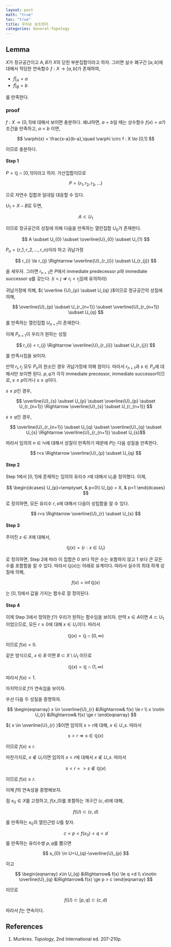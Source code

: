 ```yaml
---
layout: post
math: "true"
toc: "true"
title: 우리손 보조정리
categories: General-Topology
---
```

## Lemma

${ X }$가 정규공간이고 ${ A,B }$가 ${ X }$의 닫힌 부분집합이라고 하자. 그러면 실수 폐구간 ${ [a,b] }$에 대해서 적당한 연속함수 ${ f: X \to [a,b]  }$가 존재하여,
- ${ f \rvert_{A}= a }$
- ${ f\rvert_{B} = b }$

를 만족한다.

### proof

${ f: X \to [0,1] }$에 대해서 보이면 충분하다. 왜냐하면, ${ a=b }$일 때는 상수함수 ${ f(x)=a }$가 조건을 만족하고, ${ a<b }$ 이면,

$$ \varphi(x) = \frac{x-a}{b-a},\quad \varphi \circ f : X \to [0,1] $$

이므로 충분하다.


#### Step 1

${ P = \mathbb{Q}\cap [0,1] }$이라고 하자. 가산집합이므로

$$ P=\{ r_{1},r_{2},r_{3}, \dots \} $$

으로 자연수 집합과 일대일 대응할 수 있다.

${ U_{1} = X-B}$로  두면,

$$ A \subset U_{1} $$

이므로 정규공간의 성질에 의해 다음을 만족하는 열린집합 ${ U_{0} }$가 존재한다.

$$ A \subset U_{0} \subset \overline{U}_{0} \subset U_{1} $$

${ P_{n}=\{ r\_{1},r\_{2},\dots,r\_{n} \} }$이라 하고 귀납가정

$$ r_{i} \le r_{j} \Rightarrow \overline{U}_{r_{i}} \subset  U_{r_{j}} $$

을 세우자. 그러면 ${ r_{n+1} }$은 ${ P }$에서 immediate predecessor ${ p }$와 immediate successor ${ q }$를 갖는다. (${ i<j \nRightarrow r_{i} < r_{j} }$임에 유의하라)

귀납가정에 의해, ${ \overline {U}_{p} \subset U_{q}  }$이므로 정규공간의 성질에 의해,

$$ \overline{U}_{p} \subset U_{r_{n+1}} \subset \overline{U}_{r_{n+1}} \subset U_{q}  $$

를 만족하는 열린집합 ${U_{n+1}  }$이 존재한다.

이제 ${ P_{n+1} }$이 우리가 원하는 성질

$$ r_{i} < r_{j} \Rightarrow \overline{U}_{r_{i}} \subset U_{r_{j}} $$

를 만족시킴을 보이자.

만약 ${ r_{i},r_{j} }$ 모두 ${ P_{n} }$의 원소인 경우 귀납가정에 의해 참이다. 따라서 ${ r_{n+1} }$과 ${ s \in P_{n} }$에 대해서만 보이면 된다. ${ p,q }$가 각각 immediate precessor, immediate successor이므로, ${ s\le p }$이거나 ${ s \ge q }$이다.

${ s \le p }$인 경우,

$$ \overline{U}_{s} \subset U_{p} \subset \overline{U}_{p} \subset U_{r_{n+1}} \Rightarrow \overline{U}_{s} \subset U_{r_{n+1}} $$

${ s \ge q }$인 경우,

$$ \overline{U}_{r_{n+1}} \subset U_{q} \subset \overline{U}_{q} \subset U_{s} \Rightarrow \overline{U}_{r_{n+1}} \subset U_{s}$$

따라서 임의의 ${ n\in \mathbb{N} }$에 대해서 성질이 만족하기 때문에 ${ P }$는 다음 성질을 만족한다.

$$ r<s \Rightarrow \overline{U}_{p} \subset U_{q} $$

#### Step 2

Step 1에서 ${ [0,1] }$에 존재하는 임의의 유리수 ${ r }$에 대해서 ${ U_{r} }$을 정의했다. 이제,

$$ \begin{dcases} U_{p}=\emptyset, & p<0\\ U_{p} = X, & p>1 \end{dcases} $$

로 정의하면, 모든 유리수 ${ r,s }$에 대해서 다음이 성립함을 알 수 있다.

$$ r<s \Rightarrow \overline{U}_{r} \subset U_{s} $$

#### Step 3

주어진 ${ x \in X }$에 대해서,

$$ \mathbb{Q}(x) = \{ r : x \in U_{r} \} $$

로 정의하면, Step 2에 따라 이 집합은 0 보다 작은 수는 포함하지 않고 1 보다 큰 모든 수를 포함함을 알 수 있다. 따라서 ${ \mathbb{Q}(x) }$는 아래로 유계이다. 따라서 실수의 최대 하계 성질에 의해,

$$ f(x) = \inf \mathbb{Q}(x) $$

는 ${ [0,1] }$에서 값을 가지는 함수로 잘 정의된다.

#### Step 4

이제 Step 3에서 정의한 ${ f }$가 우리가 원하는 함수임을 보이자. 만약 ${ x \in A }$이면 ${ A \subset U_{1} }$이었으므로, 모든 ${ r\ge 0 }$에 대해 ${ x \in U_{r} }$이다. 따라서

$$ \mathbb{Q}(x) = \mathbb{Q} \cap [0, \infty) $$
이므로 ${ f(x) = 0 }$.

같은 방식으로, ${ x \in B }$ 이면 ${ B \subset X\setminus U_{1} }$ 이므로

$$ \mathbb{Q}(x) = \mathbb{Q} \cap (1, \infty) $$

따라서 ${ f(x) = 1 }$.

마지막으로 ${ f }$가 연속임을 보이자.

우선 다음 두 성질을 증명하자.

$$ \begin{eqnarray} x \in \overline{U}_{r} &\Rightarrow& f(x) \le r \\ x \notin U_{r} &\Rightarrow& f(x) \ge r  \end{eqnarray} $$

${ x \in \overline{U}_{r} }$이면 임의의 ${ s>r }$에 대해, ${x \in U\_{s}  }$. 따라서 

$$ s>r \Rightarrow s \in \mathbb{Q}(x) $$

이므로 ${ f(x) \le r }$.

마찬가지로, ${ x \notin U_{r} }$이면 임의의 ${ s<r }$에 대해서 ${ x \notin U\_{s} }$. 따라서

 $$ s< r => s \notin \mathbb{Q}(x) $$

 이므로 ${ f(x) \ge r }$.

 이제 ${ f }$의 연속성을 증명해보자.

 점 ${ x_{0}\in X}$를 고정하고, ${ f(x\_{0}) }$를 포함하는 개구간 ${ (c,d) }$에 대해,

 $$ f(U) \subset (c,d) $$

 를 만족하는 ${ x_{0} }$의 열린근방 ${ U }$를 찾자.

 $$ c<p<f(x_{0})<q<d $$
 를 만족하는 유리수쌍 ${ p,q }$를 뽑으면

 $$ x_{0} \in U=U_{q}-\overline{U}_{p} $$

 이고

 $$ \begin{eqnarray} x\in U_{q} &\Rightarrow& f(x) \le q <d \\ x\notin \overline{U}_{q} &\Rightarrow& f(x) \ge p > c \end{eqnarray} $$

 이므로

 $$ f(U) \subset [p,q] \subset (c,d) $$

 따라서 ${ f }$는 연속이다.

## References

1. Munkres. *Topology*, 2nd International ed. 207-210p.